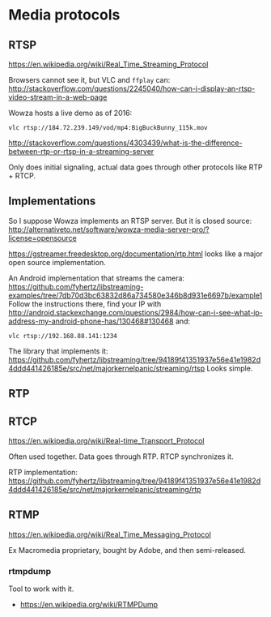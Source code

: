 # Media protocols

## RTSP

<https://en.wikipedia.org/wiki/Real_Time_Streaming_Protocol>

Browsers cannot see it, but VLC and `ffplay` can: <http://stackoverflow.com/questions/2245040/how-can-i-display-an-rtsp-video-stream-in-a-web-page>

Wowza hosts a live demo as of 2016:

    vlc rtsp://184.72.239.149/vod/mp4:BigBuckBunny_115k.mov

<http://stackoverflow.com/questions/4303439/what-is-the-difference-between-rtp-or-rtsp-in-a-streaming-server>

Only does initial signaling, actual data goes through other protocols like RTP + RTCP.

## Implementations

So I suppose Wowza implements an RTSP server. But it is closed source: <http://alternativeto.net/software/wowza-media-server-pro/?license=opensource>

<https://gstreamer.freedesktop.org/documentation/rtp.html> looks like a major open source implementation.

An Android implementation that streams the camera: <https://github.com/fyhertz/libstreaming-examples/tree/7db70d3bc63832d86a734580e346b8d931e6697b/example1> Follow the instructions there, find your IP with <http://android.stackexchange.com/questions/2984/how-can-i-see-what-ip-address-my-android-phone-has/130468#130468> and:

    vlc rtsp://192.168.88.141:1234

The library that implements it: <https://github.com/fyhertz/libstreaming/tree/94189f41351937e56e41e1982d4ddd441426185e/src/net/majorkernelpanic/streaming/rtsp> Looks simple.

## RTP

## RTCP

<https://en.wikipedia.org/wiki/Real-time_Transport_Protocol>

Often used together. Data goes through RTP. RTCP synchronizes it.

RTP implementation: <https://github.com/fyhertz/libstreaming/tree/94189f41351937e56e41e1982d4ddd441426185e/src/net/majorkernelpanic/streaming/rtp>

## RTMP

<https://en.wikipedia.org/wiki/Real_Time_Messaging_Protocol>

Ex Macromedia proprietary, bought by Adobe, and then semi-released.

### rtmpdump

Tool to work with it.

- <https://en.wikipedia.org/wiki/RTMPDump>
